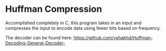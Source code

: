# Huffman Compression

Accomplished completely in C, this program takes in an input and compresses the input to encode data using fewer bits based on frequency.

The decoder can be found here: https://github.com/yshakhd/Huffman-Decoding-General-Decoder-
